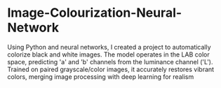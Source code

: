 # Image-Colourization-Neural-Network
Using Python and neural networks, I created a project to automatically colorize black and white images. The model operates in the LAB color space, predicting 'a' and 'b' channels from the luminance channel ('L'). Trained on paired grayscale/color images, it accurately restores vibrant colors, merging image processing with deep learning for realism
